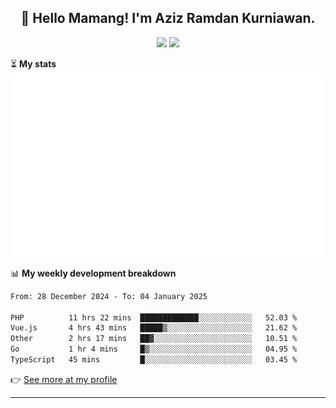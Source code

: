 <h2 align="center">👋 Hello Mamang! I'm Aziz Ramdan Kurniawan.</h2>  
<p align="center">
  <img src="https://komarev.com/ghpvc/?username=azizramdan">
  <img src="https://wakatime.com/badge/user/90056fa0-4c31-4eca-954e-2a3ac05896f9.svg">
</p>
    
⏳ **My stats**  
![](https://raw.githubusercontent.com/azizramdan/github-stats/master/generated/overview.svg#gh-dark-mode-only)

📊 **My weekly development breakdown**
<!--START_SECTION:waka-->

```txt
From: 28 December 2024 - To: 04 January 2025

PHP          11 hrs 22 mins  █████████████░░░░░░░░░░░░   52.03 %
Vue.js       4 hrs 43 mins   █████▒░░░░░░░░░░░░░░░░░░░   21.62 %
Other        2 hrs 17 mins   ██▓░░░░░░░░░░░░░░░░░░░░░░   10.51 %
Go           1 hr 4 mins     █▒░░░░░░░░░░░░░░░░░░░░░░░   04.95 %
TypeScript   45 mins         █░░░░░░░░░░░░░░░░░░░░░░░░   03.45 %
```

<!--END_SECTION:waka-->
👉 [See more at my profile](https://wakatime.com/@azizramdan)
***
